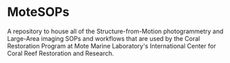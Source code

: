 # MoteSOPs
A repository to house all of the Structure-from-Motion photogrammetry and Large-Area imaging SOPs and workflows that are used by the Coral Restoration Program at Mote Marine Laboratory's International Center for Coral Reef Restoration and Research.
